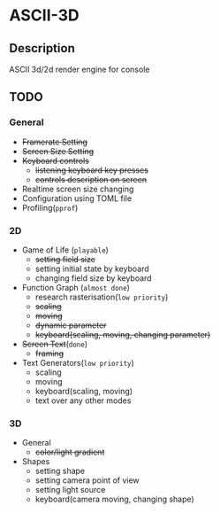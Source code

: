 # ASCII-3D
## Description
ASCII 3d/2d render engine for console


## TODO

### General
* ~~Framerate Setting~~
* ~~Screen Size Setting~~
* ~~Keyboard controls~~
  * ~~listening keyboard key presses~~
  * ~~controls description on screen~~
* Realtime screen size changing
* Configuration using TOML file
* Profiling(`pprof`)

### 2D
* Game of Life (`playable`)
  * ~~setting field size~~
  * setting initial state by keyboard
  * changing field size by keyboard
* Function Graph (`almost done`)
  * research rasterisation(`low priority`)
  * ~~scaling~~
  * ~~moving~~
  * ~~dynamic parameter~~ 
  * ~~keyboard(scaling, moving, changing parameter)~~
* ~~Screen Text~~(`done`)
  * ~~framing~~
* Text Generators(`low priority`)
  * scaling
  * moving
  * keyboard(scaling, moving)
  * text over any other modes

### 3D
* General
  * ~~color/light gradient~~
* Shapes
  * setting shape
  * setting camera point of view
  * setting light source
  * keyboard(camera moving, changing shape)
